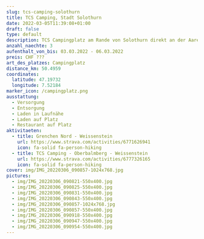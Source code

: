 ```yaml
---
slug: tcs-camping-solothurn
title: TCS Camping, Stadt Solothurn
date: 2022-03-05T11:39:08+01:00
draft: false
type: default
description: TCS Campingplatz am Rande von Solothurn direkt an der Aare. Der Platz ist ganzjährig geöffnet. Perfekt für eine Wanderung auf den Weissenstein.
anzahl_naechte: 3
aufenthalt_von_bis: 03.03.2022 - 06.03.2022
preis: CHF ???
art_des_platzes: Campingplatz
distance_km: 50.4959
coordinates:
  latitude: 47.19732
  longitude: 7.52184
marker_icon: /campingplatz.png
ausstattung:
  - Versorgung
  - Entsorgung
  - Laden in Laufnähe
  - Laden auf Platz
  - Restaurant auf Platz
aktivitaeten:
  - title: Grenchen Nord - Weissenstein
    url: https://www.strava.com/activities/6771626941
    icon: fa-solid fa-person-hiking
  - title: TCS Camping - Oberbalmberg - Weissenstein
    url: https://www.strava.com/activities/6777326165
    icon: fa-solid fa-person-hiking
cover: img/IMG_20220306_090857-1024x768.jpg
pictures:
  - img/IMG_20220306_090821-550x400.jpg
  - img/IMG_20220306_090825-550x400.jpg
  - img/IMG_20220306_090831-550x400.jpg
  - img/IMG_20220306_090843-550x400.jpg
  - img/IMG_20220306_090857-1024x768.jpg
  - img/IMG_20220306_090857-550x400.jpg
  - img/IMG_20220306_090918-550x400.jpg
  - img/IMG_20220306_090947-550x400.jpg
  - img/IMG_20220306_090954-550x400.jpg
---
```


